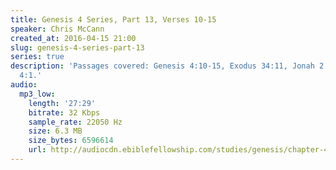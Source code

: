 ```yaml
---
title: Genesis 4 Series, Part 13, Verses 10-15
speaker: Chris McCann
created_at: 2016-04-15 21:00
slug: genesis-4-series-part-13
series: true
description: 'Passages covered: Genesis 4:10-15, Exodus 34:11, Jonah 2:2-4, Isaiah
  4:1.'
audio:
  mp3_low:
    length: '27:29'
    bitrate: 32 Kbps
    sample_rate: 22050 Hz
    size: 6.3 MB
    size_bytes: 6596614
    url: http://audiocdn.ebiblefellowship.com/studies/genesis/chapter-4/2016.04.15_McCann_-_Genesis_4_Series_Part_13.mp3
---
```

